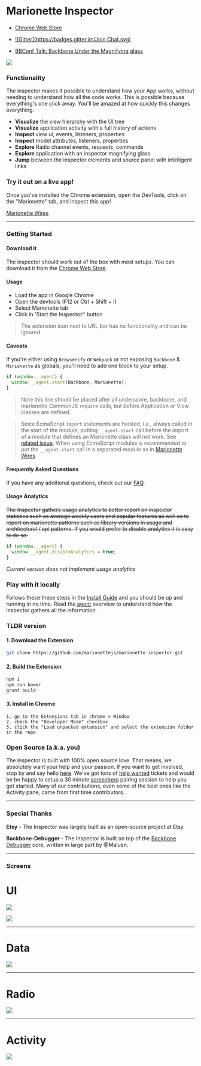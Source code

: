 
# Marionette Inspector

+ [Chrome Web Store](https://chrome.google.com/webstore/detail/marionette-inspector/fbgfjlockdhidoaempmjcddibjklhpka?hl=en)

+ [![Gitter](https://badges.gitter.im/Join Chat.svg)](https://gitter.im/marionettejs/marionette.inspector?utm_source=badge&utm_medium=badge&utm_campaign=pr-badge&utm_content=badge)

+ [BBConf Talk: Backbone Under the Magnifying glass](https://www.youtube.com/watch?v=jbGm3mJXh_s)


![](http://f.cl.ly/items/0D0k2I0N2p2D2s3M1S21/Image%202014-12-18%20at%2011.05.43%20PM.png)



### Functionality

The inspector makes it possible to understand how your App works, without needing to understand how all the code works. This is possible because everything's one click away. You'll be amazed at how quickly this changes everything.


+ **Visualize** the view hierarchy with the UI tree
+ **Visualize** application activity with a full history of actions
+ **Inspect** view ui, events, listeners, properties
+ **Inspect** model attributes, listeners, properties
+ **Explore** Radio channel events, requests, commands
+ **Explore** application with an inspector magnifying glass
+ **Jump** between the inspector elements and source panel with intelligent links


### Try it out on a live app!

Once you've installed the Chrome extension, open the DevTools, click on the "Marionette" tab, and inspect this app!

[Marionette Wires](https://marionette-wires.herokuapp.com/)

---
### Getting Started


#### Download it
The inspector should work out of the box with most setups. You can download it from the [Chrome Web Store](https://chrome.google.com/webstore/detail/marionette-inspector/fbgfjlockdhidoaempmjcddibjklhpka?hl=en).

#### Usage
* Load the app in Google Chrome
* Open the devtools (F12 or Ctrl + Shift + I)
* Select Marionette tab
* Click in 'Start the Inspector!' button

> The extension icon next to URL bar has no functionality and can be ignored 

#### Caveats
If you're either using `Browserify` or `Webpack` or not exposing `Backbone` & `Marionette` as globals, you'll need to add one block to your setup.

```js
if (window.__agent) {
  window.__agent.start(Backbone, Marionette);
}
```

> Note this line should be placed after all underscore, backbone, and marionette CommonJS `require` calls, but before Application or View classes are defined.

> Since EcmaScript `import` statements are hoisted, i.e., always called in the start of the module, putting `__agent.start` call before the import of a module 
> that defines an Marionette class will not work. See [related issue](https://github.com/marionettejs/marionette.inspector/issues/305).
> When using EcmaScript modules is recommended to put the `__agent.start` call in a separated module as in [Marionette Wires](https://github.com/thejameskyle/marionette-wires/blob/master/src/plugins.js)      

#### Frequently Asked Questions
If you have any additional questions, check out our [FAQ](https://github.com/marionettejs/marionette.inspector/blob/master/docs/faq.md).


#### Usage Analytics
~~The Inspector gathers usage analytics to better report on inspector statistics such as average weekly users and popular features as well as to report on marionette patterns such as library versions in usage and architectural / api patterns.
If you would prefer to disable analytics it is easy to do so:~~

```js
if (window.__agent) {
  window.__agent.disableAnalytics = true;
}
```

*Current version does not implement usage analytics*

### Play with it locally
Follows these these steps in the [Install Guide](docs/developing_locally.md) and you should be up and running in no time. Read the [agent](https://github.com/marionettejs/marionette.inspector/blob/master/docs/agent.md) overview to understand how the inspector gathers all the information.

### TLDR version

#### 1. Download the Extension
```bash
git clone https://github.com/marionettejs/marionette.inspector.git
```


#### 2. Build the Extension

```bash
npm i
npm run bower
grunt build
```


#### 3. Install in Chrome
```
1. go to the Extensions tab in chrome > Window
2. check the "Developer Mode" checkbox
3. click the "Load unpacked extension" and select the extension folder in the repo
```


### Open Source (a.k.a. you)

The inspector is built with 100% open source love. That means, we absolutely want your help and your passion. If you want to get involved, stop by and say hello [here](https://gitter.im/marionettejs/marionette.inspector). We've got tons of [help wanted](https://github.com/marionettejs/marionette.inspector/issues?q=is%3Aopen+is%3Aissue+label%3A%22help+wanted%22) tickets and would be be happy to setup a 30 minute [screenhero](https://screenhero.com/) pairing session to help you get started. Many of our contributions, even some of the best ones like the Activity pane, came from first time contributors.


---
### Special Thanks

**Etsy** - The Inspector was largely built as an open-source project at Etsy.

**Backbone-Debugger** - The Inspector is built on top of the [Backbone Debugger](https://github.com/Maluen/Backbone-Debugger) core, written in large part by @Maluen.


---
### Screens


# UI
![](http://f.cl.ly/items/0D0k2I0N2p2D2s3M1S21/Image%202014-12-18%20at%2011.05.43%20PM.png)

![](http://f.cl.ly/items/3G3B1Y303e3O0L400s2O/Image%202014-12-18%20at%2011.06.29%20PM.png)

---
# Data
![](http://f.cl.ly/items/0Z190J1V45172N021d11/Image%202014-12-18%20at%2011.07.07%20PM.png)

---
# Radio
![](http://f.cl.ly/items/3d3R283O3e1W3C302F2B/Image%202014-12-18%20at%2011.07.25%20PM.png)

---
# Activity
![](http://f.cl.ly/items/1A410C15311t1c0w1c3L/Image%202014-12-18%20at%2011.07.43%20PM.png)
